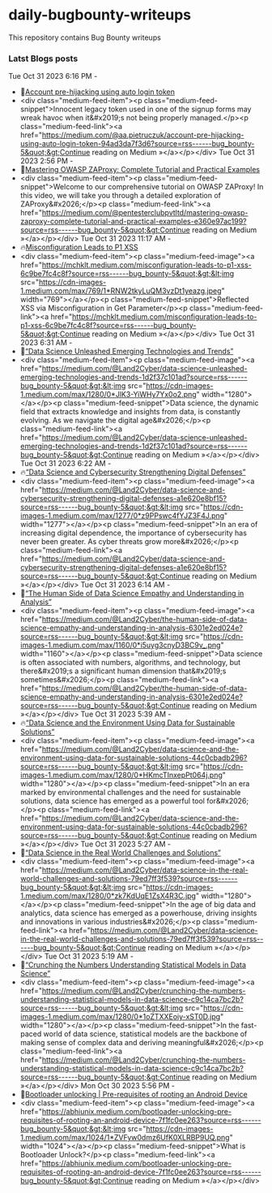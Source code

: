 # daily-bugbounty-writeups
This repository contains Bug Bounty writeups

### Latst Blogs posts
<!-- BLOG-POST-LIST:START -->Tue Oct 31 2023 6:16 PM - 
 - 🌮[Account pre-hijacking using auto login token](https://medium.com/@aa.pietruczuk/account-pre-hijacking-using-auto-login-token-94ad3da7f3d6?source=rss------bug_bounty-5) 
 - &lt;div class=&quot;medium-feed-item&quot;&gt;&lt;p class=&quot;medium-feed-snippet&quot;&gt;Innocent legacy token used in one of the signup forms may wreak havoc when it&amp;#x2019;s not being properly managed.&lt;/p&gt;&lt;p class=&quot;medium-feed-link&quot;&gt;&lt;a href=&quot;https://medium.com/@aa.pietruczuk/account-pre-hijacking-using-auto-login-token-94ad3da7f3d6?source=rss------bug_bounty-5&quot;&gt;Continue reading on Medium »&lt;/a&gt;&lt;/p&gt;&lt;/div&gt; 
Tue Oct 31 2023 2:56 PM - 
 - 🌮[Mastering OWASP ZAProxy: Complete Tutorial and Practical Examples](https://medium.com/@pentesterclubpvtltd/mastering-owasp-zaproxy-complete-tutorial-and-practical-examples-e360e97ac199?source=rss------bug_bounty-5) 
 - &lt;div class=&quot;medium-feed-item&quot;&gt;&lt;p class=&quot;medium-feed-snippet&quot;&gt;Welcome to our comprehensive tutorial on OWASP ZAProxy! In this video, we will take you through a detailed exploration of ZAProxy&amp;#x2026;&lt;/p&gt;&lt;p class=&quot;medium-feed-link&quot;&gt;&lt;a href=&quot;https://medium.com/@pentesterclubpvtltd/mastering-owasp-zaproxy-complete-tutorial-and-practical-examples-e360e97ac199?source=rss------bug_bounty-5&quot;&gt;Continue reading on Medium »&lt;/a&gt;&lt;/p&gt;&lt;/div&gt; 
Tue Oct 31 2023 11:17 AM - 
 - 🔥[Misconfiguration Leads to P1 XSS](https://mchklt.medium.com/misconfiguration-leads-to-p1-xss-6c9be7fc4c8f?source=rss------bug_bounty-5) 
 - &lt;div class=&quot;medium-feed-item&quot;&gt;&lt;p class=&quot;medium-feed-image&quot;&gt;&lt;a href=&quot;https://mchklt.medium.com/misconfiguration-leads-to-p1-xss-6c9be7fc4c8f?source=rss------bug_bounty-5&quot;&gt;&lt;img src=&quot;https://cdn-images-1.medium.com/max/769/1*RNW2tkyLuQM3vzDt1yeazg.jpeg&quot; width=&quot;769&quot;&gt;&lt;/a&gt;&lt;/p&gt;&lt;p class=&quot;medium-feed-snippet&quot;&gt;Reflected XSS via Misconfiguration in Get Parameter&lt;/p&gt;&lt;p class=&quot;medium-feed-link&quot;&gt;&lt;a href=&quot;https://mchklt.medium.com/misconfiguration-leads-to-p1-xss-6c9be7fc4c8f?source=rss------bug_bounty-5&quot;&gt;Continue reading on Medium »&lt;/a&gt;&lt;/p&gt;&lt;/div&gt; 
Tue Oct 31 2023 6:31 AM - 
 - 💯[“Data Science Unleashed Emerging Technologies and Trends”](https://medium.com/@Land2Cyber/data-science-unleashed-emerging-technologies-and-trends-1d2f37c101ad?source=rss------bug_bounty-5) 
 - &lt;div class=&quot;medium-feed-item&quot;&gt;&lt;p class=&quot;medium-feed-image&quot;&gt;&lt;a href=&quot;https://medium.com/@Land2Cyber/data-science-unleashed-emerging-technologies-and-trends-1d2f37c101ad?source=rss------bug_bounty-5&quot;&gt;&lt;img src=&quot;https://cdn-images-1.medium.com/max/1280/0*JlK3-YiWHy7Yx0o2.png&quot; width=&quot;1280&quot;&gt;&lt;/a&gt;&lt;/p&gt;&lt;p class=&quot;medium-feed-snippet&quot;&gt;Data science, the dynamic field that extracts knowledge and insights from data, is constantly evolving. As we navigate the digital age&amp;#x2026;&lt;/p&gt;&lt;p class=&quot;medium-feed-link&quot;&gt;&lt;a href=&quot;https://medium.com/@Land2Cyber/data-science-unleashed-emerging-technologies-and-trends-1d2f37c101ad?source=rss------bug_bounty-5&quot;&gt;Continue reading on Medium »&lt;/a&gt;&lt;/p&gt;&lt;/div&gt; 
Tue Oct 31 2023 6:22 AM - 
 - 🔥[“Data Science and Cybersecurity Strengthening Digital Defenses”](https://medium.com/@Land2Cyber/data-science-and-cybersecurity-strengthening-digital-defenses-a1e620e8bf15?source=rss------bug_bounty-5) 
 - &lt;div class=&quot;medium-feed-item&quot;&gt;&lt;p class=&quot;medium-feed-image&quot;&gt;&lt;a href=&quot;https://medium.com/@Land2Cyber/data-science-and-cybersecurity-strengthening-digital-defenses-a1e620e8bf15?source=rss------bug_bounty-5&quot;&gt;&lt;img src=&quot;https://cdn-images-1.medium.com/max/1277/0*z9PPswc4fYJZ3F4J.png&quot; width=&quot;1277&quot;&gt;&lt;/a&gt;&lt;/p&gt;&lt;p class=&quot;medium-feed-snippet&quot;&gt;In an era of increasing digital dependence, the importance of cybersecurity has never been greater. As cyber threats grow more&amp;#x2026;&lt;/p&gt;&lt;p class=&quot;medium-feed-link&quot;&gt;&lt;a href=&quot;https://medium.com/@Land2Cyber/data-science-and-cybersecurity-strengthening-digital-defenses-a1e620e8bf15?source=rss------bug_bounty-5&quot;&gt;Continue reading on Medium »&lt;/a&gt;&lt;/p&gt;&lt;/div&gt; 
Tue Oct 31 2023 6:14 AM - 
 - 💫[“The Human Side of Data Science Empathy and Understanding in Analysis”](https://medium.com/@Land2Cyber/the-human-side-of-data-science-empathy-and-understanding-in-analysis-6301e2ed024e?source=rss------bug_bounty-5) 
 - &lt;div class=&quot;medium-feed-item&quot;&gt;&lt;p class=&quot;medium-feed-image&quot;&gt;&lt;a href=&quot;https://medium.com/@Land2Cyber/the-human-side-of-data-science-empathy-and-understanding-in-analysis-6301e2ed024e?source=rss------bug_bounty-5&quot;&gt;&lt;img src=&quot;https://cdn-images-1.medium.com/max/1160/0*i5uyg3cnyD3BC9v_.png&quot; width=&quot;1160&quot;&gt;&lt;/a&gt;&lt;/p&gt;&lt;p class=&quot;medium-feed-snippet&quot;&gt;Data science is often associated with numbers, algorithms, and technology, but there&amp;#x2019;s a significant human dimension that&amp;#x2019;s sometimes&amp;#x2026;&lt;/p&gt;&lt;p class=&quot;medium-feed-link&quot;&gt;&lt;a href=&quot;https://medium.com/@Land2Cyber/the-human-side-of-data-science-empathy-and-understanding-in-analysis-6301e2ed024e?source=rss------bug_bounty-5&quot;&gt;Continue reading on Medium »&lt;/a&gt;&lt;/p&gt;&lt;/div&gt; 
Tue Oct 31 2023 5:39 AM - 
 - 🔥[“Data Science and the Environment Using Data for Sustainable Solutions”](https://medium.com/@Land2Cyber/data-science-and-the-environment-using-data-for-sustainable-solutions-44c0cbadb296?source=rss------bug_bounty-5) 
 - &lt;div class=&quot;medium-feed-item&quot;&gt;&lt;p class=&quot;medium-feed-image&quot;&gt;&lt;a href=&quot;https://medium.com/@Land2Cyber/data-science-and-the-environment-using-data-for-sustainable-solutions-44c0cbadb296?source=rss------bug_bounty-5&quot;&gt;&lt;img src=&quot;https://cdn-images-1.medium.com/max/1280/0*HKmcTInxepPt064j.png&quot; width=&quot;1280&quot;&gt;&lt;/a&gt;&lt;/p&gt;&lt;p class=&quot;medium-feed-snippet&quot;&gt;In an era marked by environmental challenges and the need for sustainable solutions, data science has emerged as a powerful tool for&amp;#x2026;&lt;/p&gt;&lt;p class=&quot;medium-feed-link&quot;&gt;&lt;a href=&quot;https://medium.com/@Land2Cyber/data-science-and-the-environment-using-data-for-sustainable-solutions-44c0cbadb296?source=rss------bug_bounty-5&quot;&gt;Continue reading on Medium »&lt;/a&gt;&lt;/p&gt;&lt;/div&gt; 
Tue Oct 31 2023 5:27 AM - 
 - 💯[“Data Science in the Real World Challenges and Solutions”](https://medium.com/@Land2Cyber/data-science-in-the-real-world-challenges-and-solutions-79ed7ff3f539?source=rss------bug_bounty-5) 
 - &lt;div class=&quot;medium-feed-item&quot;&gt;&lt;p class=&quot;medium-feed-image&quot;&gt;&lt;a href=&quot;https://medium.com/@Land2Cyber/data-science-in-the-real-world-challenges-and-solutions-79ed7ff3f539?source=rss------bug_bounty-5&quot;&gt;&lt;img src=&quot;https://cdn-images-1.medium.com/max/1280/0*zk7KdUqE1ZsX4R3C.jpg&quot; width=&quot;1280&quot;&gt;&lt;/a&gt;&lt;/p&gt;&lt;p class=&quot;medium-feed-snippet&quot;&gt;In the age of big data and analytics, data science has emerged as a powerhouse, driving insights and innovations in various industries&amp;#x2026;&lt;/p&gt;&lt;p class=&quot;medium-feed-link&quot;&gt;&lt;a href=&quot;https://medium.com/@Land2Cyber/data-science-in-the-real-world-challenges-and-solutions-79ed7ff3f539?source=rss------bug_bounty-5&quot;&gt;Continue reading on Medium »&lt;/a&gt;&lt;/p&gt;&lt;/div&gt; 
Tue Oct 31 2023 5:19 AM - 
 - 🚀[“Crunching the Numbers Understanding Statistical Models in Data Science”](https://medium.com/@Land2Cyber/crunching-the-numbers-understanding-statistical-models-in-data-science-c9c14ca7bc2b?source=rss------bug_bounty-5) 
 - &lt;div class=&quot;medium-feed-item&quot;&gt;&lt;p class=&quot;medium-feed-image&quot;&gt;&lt;a href=&quot;https://medium.com/@Land2Cyber/crunching-the-numbers-understanding-statistical-models-in-data-science-c9c14ca7bc2b?source=rss------bug_bounty-5&quot;&gt;&lt;img src=&quot;https://cdn-images-1.medium.com/max/1280/0*1oZTXXEoiy-xST0D.jpg&quot; width=&quot;1280&quot;&gt;&lt;/a&gt;&lt;/p&gt;&lt;p class=&quot;medium-feed-snippet&quot;&gt;In the fast-paced world of data science, statistical models are the backbone of making sense of complex data and deriving meaningful&amp;#x2026;&lt;/p&gt;&lt;p class=&quot;medium-feed-link&quot;&gt;&lt;a href=&quot;https://medium.com/@Land2Cyber/crunching-the-numbers-understanding-statistical-models-in-data-science-c9c14ca7bc2b?source=rss------bug_bounty-5&quot;&gt;Continue reading on Medium »&lt;/a&gt;&lt;/p&gt;&lt;/div&gt; 
Mon Oct 30 2023 5:56 PM - 
 - 🚀[Bootloader unlocking | Pre-requisites of rooting an Android Device](https://abhiunix.medium.com/bootloader-unlocking-pre-requisites-of-rooting-an-android-device-7f1fc0ee263?source=rss------bug_bounty-5) 
 - &lt;div class=&quot;medium-feed-item&quot;&gt;&lt;p class=&quot;medium-feed-image&quot;&gt;&lt;a href=&quot;https://abhiunix.medium.com/bootloader-unlocking-pre-requisites-of-rooting-an-android-device-7f1fc0ee263?source=rss------bug_bounty-5&quot;&gt;&lt;img src=&quot;https://cdn-images-1.medium.com/max/1024/1*ZVFyw0dmz6UfK0XLRBP9UQ.png&quot; width=&quot;1024&quot;&gt;&lt;/a&gt;&lt;/p&gt;&lt;p class=&quot;medium-feed-snippet&quot;&gt;What is Bootloader Unlock?&lt;/p&gt;&lt;p class=&quot;medium-feed-link&quot;&gt;&lt;a href=&quot;https://abhiunix.medium.com/bootloader-unlocking-pre-requisites-of-rooting-an-android-device-7f1fc0ee263?source=rss------bug_bounty-5&quot;&gt;Continue reading on Medium »&lt;/a&gt;&lt;/p&gt;&lt;/div&gt; 
<!-- BLOG-POST-LIST:END -->

